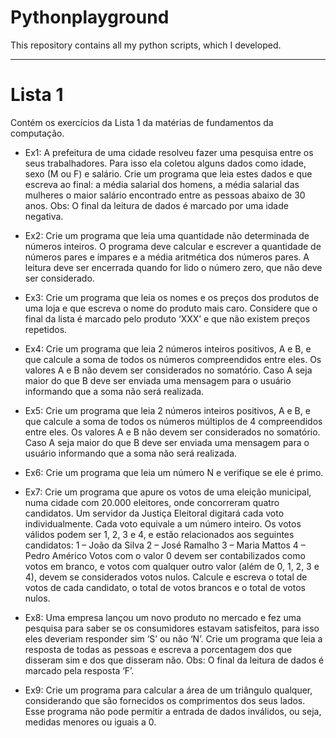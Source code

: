 # Pythonplayground

This repository contains all my python scripts, which I developed.

---

# Lista 1

Contém os exercícios da Lista 1 da matérias de fundamentos da computação.

- Ex1:
A prefeitura de uma cidade resolveu fazer uma pesquisa entre os seus trabalhadores.
Para isso ela coletou alguns dados como idade, sexo (M ou F) e salário. Crie um
programa que leia estes dados e que escreva ao final:
a média salarial dos homens, a média salarial das mulheres
o maior salário encontrado entre as pessoas abaixo de 30 anos.
Obs: O final da leitura de dados é marcado por uma idade negativa.

- Ex2:
Crie um programa que leia uma quantidade não determinada de números inteiros. O
programa deve calcular e escrever a quantidade de números pares e ímpares e a
média aritmética dos números pares. A leitura deve ser encerrada quando for lido o
número zero, que não deve ser considerado.

- Ex3:
Crie um programa que leia os nomes e os preços dos produtos de uma loja e que
escreva o nome do produto mais caro. Considere que o final da lista é marcado pelo
produto ‘XXX’ e que não existem preços repetidos.

- Ex4:
Crie um programa que leia 2 números inteiros positivos, A e B, e que calcule a soma
de todos os números compreendidos entre eles. Os valores A e B não devem ser
considerados no somatório. Caso A seja maior do que B deve ser enviada uma
mensagem para o usuário informando que a soma não será realizada.

- Ex5:
Crie um programa que leia 2 números inteiros positivos, A e B, e que calcule a soma
de todos os números múltiplos de 4 compreendidos entre eles. Os valores A e B não
devem ser considerados no somatório. Caso A seja maior do que B deve ser enviada
uma mensagem para o usuário informando que a soma não será realizada.
- Ex6:
Crie um programa que leia um número N e verifique se ele é primo.

- Ex7:
Crie um programa que apure os votos de uma eleição municipal, numa cidade com
20.000 eleitores, onde concorreram quatro candidatos. Um servidor da Justiça
Eleitoral digitará cada voto individualmente. Cada voto equivale a um número inteiro.
Os votos válidos podem ser 1, 2, 3 e 4, e estão relacionados aos seguintes candidatos:
1 – João da Silva
2 – José Ramalho
3 – Maria Mattos
4 – Pedro Américo
Votos com o valor 0 devem ser contabilizados como votos em branco, e votos com
qualquer outro valor (além de 0, 1, 2, 3 e 4), devem se considerados votos nulos.
Calcule e escreva o total de votos de cada candidato, o total de votos brancos e o total
de votos nulos.

- Ex8:
Uma empresa lançou um novo produto no mercado e fez uma pesquisa para saber se
os consumidores estavam satisfeitos, para isso eles deveriam responder sim ‘S’ ou não
‘N’. Crie um programa que leia a resposta de todas as pessoas e escreva a
porcentagem dos que disseram sim e dos que disseram não.
Obs: O final da leitura de dados é marcado pela resposta ‘F’.

- Ex9:
Crie um programa para calcular a área de um triângulo qualquer, considerando que
são fornecidos os comprimentos dos seus lados. Esse programa não pode permitir a
entrada de dados inválidos, ou seja, medidas menores ou iguais a 0.
